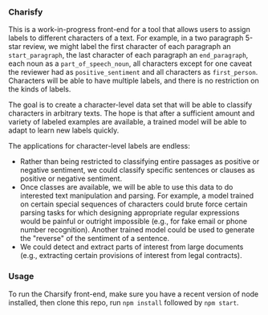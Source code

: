 ### Charisfy

This is a work-in-progress front-end for a tool that allows users to assign labels to different characters of a text. For example, in a two paragraph 5-star review, we might label the first character of each paragraph an `start_paragraph`, the last character of each paragraph an `end_paragraph`, each noun as a `part_of_speech_noun`, all characters except for one caveat the reviewer had as `positive_sentiment` and all characters as `first_person`. Characters will be able to have multiple labels, and there is no restriction on the kinds of labels.

The goal is to create a character-level data set that will be able to classify characters in arbitrary texts. The hope is that after a sufficient amount and variety of labeled examples are available, a trained model will be able to adapt to learn new labels quickly.

The applications for character-level labels are endless:
- Rather than being restricted to classifying entire passages as positive or negative sentiment, we could classify specific sentences or clauses as positive or negative sentiment.
- Once classes are available, we will be able to use this data to do interested text manipulation and parsing. For example, a model trained on certain special sequences of characters could brute force certain parsing tasks for which designing appropriate regular expressions would be painful or outright impossible (e.g., for fake email or phone number recognition). Another trained model could be used to generate the "reverse" of the sentiment of a sentence.
- We could detect and extract parts of interest from large documents (e.g., extracting certain provisions of interest from legal contracts).

### Usage

To run the Charsify front-end, make sure you have a recent version of node installed, then clone this repo, run `npm install` followed by `npm start`.
